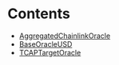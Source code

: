 

# Contents
- [AggregatedChainlinkOracle](AggregatedChainlinkOracle.sol/contract.AggregatedChainlinkOracle.md)
- [BaseOracleUSD](BaseOracleUSD.sol/abstract.BaseOracleUSD.md)
- [TCAPTargetOracle](TCAPTargetOracle.sol/contract.TCAPTargetOracle.md)
